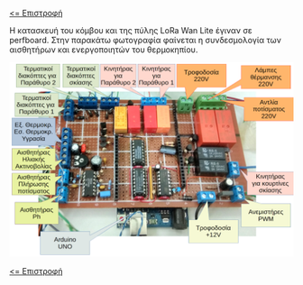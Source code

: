<a href="README.md"><= Επιστροφή</a><br>

<p>Η κατασκευή του κόμβου και της πύλης LoRa Wan Lite έγιναν σε perfboard. Στην παρακάτω φωτογραφία φαίνεται η συνδεσμολογία των αισθητήρων και ενεργοποιητών του θερμοκηπίου.</p>
  <p align="center"><img src="/resources/images/connectors.png" width="900"></p>
  
  <a href="README.md"><= Επιστροφή</a><br>
